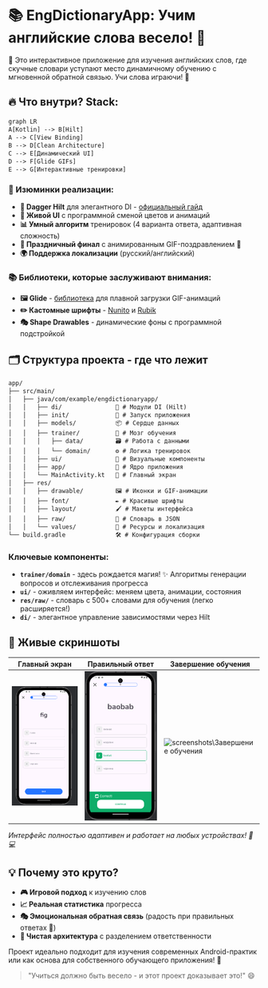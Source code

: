 # 📚 EngDictionaryApp: Учим английские слова весело! 🎉

👋 Это интерактивное приложение для изучения английских слов, где скучные словари уступают место динамичному обучению с мгновенной обратной связью. Учи слова играючи! 🚀

## 🔥 Что внутри? Stack:
```mermaid
graph LR
A[Kotlin] --> B[Hilt]
A --> C[View Binding]
B --> D[Clean Architecture]
C --> E[Динамический UI]
D --> F[Glide GIFs]
E --> G[Интерактивные тренировки]
```

### 🌟 Изюминки реализации:
- **🎯 Dagger Hilt** для элегантного DI - [официальный гайд](https://dagger.dev/hilt/)
- **🎨 Живой UI** с программной сменой цветов и анимаций
- **📊 Умный алгоритм** тренировок (4 варианта ответа, адаптивная сложность)
- **🎉 Праздничный финал** с анимированным GIF-поздравлением 🎊
- **🌍 Поддержка локализации** (русский/английский)

### 📚 Библиотеки, которые заслуживают внимания:
- **🖼️ Glide** - [библиотека](https://bumptech.github.io/glide/) для плавной загрузки GIF-анимаций
- **✏️ Кастомные шрифты** - [Nunito](https://fonts.google.com/specimen/Nunito) и [Rubik](https://fonts.google.com/specimen/Rubik)
- **🎭 Shape Drawables** - динамические фоны с программной подстройкой

## 🗂️ Структура проекта - где что лежит

```
app/
├── src/main/
│   ├── java/com/example/engdictionaryapp/
│   │   ├── di/               🧪 # Модули DI (Hilt)
│   │   ├── init/             🚀 # Запуск приложения
│   │   ├── models/           📦 # Сердце данных
│   │   ├── trainer/          🧠 # Мозг обучения
│   │   │   ├── data/         🗃️ # Работа с данными
│   │   │   └── domain/       ⚙️ # Логика тренировок
│   │   ├── ui/               🎨 # Визуальные компоненты
│   │   ├── app/              📱 # Ядро приложения
│   │   └── MainActivity.kt   🔌 # Главный экран
│   ├── res/
│   │   ├── drawable/         🖼️ # Иконки и GIF-анимации
│   │   ├── font/             ✒️ # Красивые шрифты
│   │   ├── layout/           🖌️ # Макеты интерфейса
│   │   ├── raw/              📖 # Словарь в JSON
│   │   └── values/           🌈 # Ресурсы и локализация
└── build.gradle              🛠️ # Конфигурация сборки
```

### Ключевые компоненты:
- **`trainer/domain`** - здесь рождается магия! ✨ Алгоритмы генерации вопросов и отслеживания прогресса
- **`ui/`** - оживляем интерфейс: меняем цвета, анимации, состояния
- **`res/raw/`** - словарь с 500+ словами для обучения (легко расширяется!)
- **`di/`** - элегантное управление зависимостями через Hilt

## 📸 Живые скриншоты

| Главный экран | Правильный ответ | Завершение обучения |
|---------------|------------------|---------------------|
| ![Главный экран](screenshots\main.png) | ![Правильный ответ](screenshots\correct_answer.png) | ![screenshots\Завершение обучения](finish.png) |

*Интерфейс полностью адаптивен и работает на любых устройствах! 📱💻*

## 💡 Почему это круто?
- **🎮 Игровой подход** к изучению слов
- **📈 Реальная статистика** прогресса
- **🎭 Эмоциональная обратная связь** (радость при правильных ответах 💖)
- **🧩 Чистая архитектура** с разделением ответственности

Проект идеально подходит для изучения современных Android-практик или как основа для собственного обучающего приложения! 🚀

> "Учиться должно быть весело - и этот проект доказывает это!" 😄
